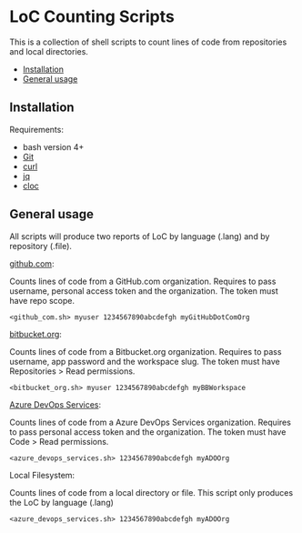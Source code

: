 LoC Counting Scripts
==================
This is a collection of shell scripts to count lines of code from repositories and local directories.

* [Installation](#installation)
* [General usage](#general-usage)

Installation
------------

Requirements:

* bash version 4+
* [Git](https://git-scm.com/)
* [curl](https://curl.haxx.se)
* [jq](https://stedolan.github.io/jq/)
* [cloc](https://github.com/AlDanial/cloc)

General usage
-------------

All scripts will produce two reports of LoC by language (.lang) and by repository (.file).

[github.com](https://github.com):

Counts lines of code from a GitHub.com organization.  Requires to pass username, personal access token and the organization.  The token must have repo scope.

```
<github_com.sh> myuser 1234567890abcdefgh myGitHubDotComOrg
```

[bitbucket.org](https://bitbucket.org):

Counts lines of code from a Bitbucket.org organization. Requires to pass username, app password and the workspace slug.  The token must have Repositories > Read permissions.

```
<bitbucket_org.sh> myuser 1234567890abcdefgh myBBWorkspace
```

[Azure DevOps Services](https://dev.azure.com):

Counts lines of code from a Azure DevOps Services organization. Requires to pass personal access token and the organization.  The token must have Code > Read permissions.

```
<azure_devops_services.sh> 1234567890abcdefgh myADOOrg
```

Local Filesystem:

Counts lines of code from a local directory or file.  This script only produces the LoC by language (.lang)

```
<azure_devops_services.sh> 1234567890abcdefgh myADOOrg
```
